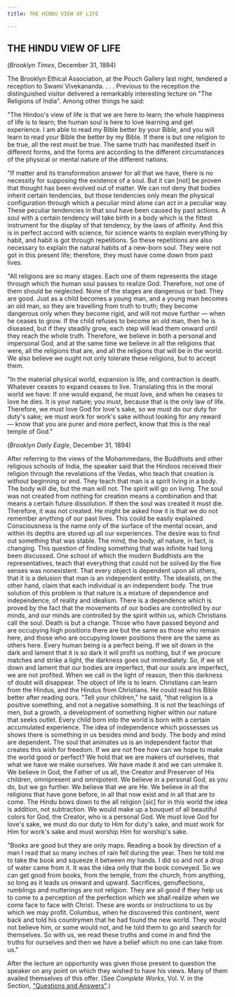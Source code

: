 ```yaml
---
title: THE HINDU VIEW OF LIFE

---
```





  

## THE HINDU VIEW OF LIFE

(*Brooklyn Times*, December 31, 1894)

The Brooklyn Ethical Association, at the Pouch Gallery last night,
tendered a reception to Swami Vivekananda. . . . Previous to the
reception the distinguished visitor delivered a remarkably interesting
lecture on "The Religions of India". Among other things he said:

"The Hindoo's view of life is that we are here to learn; the whole
happiness of life is to learn; the human soul is here to love learning
and get experience. I am able to read my Bible better by your Bible, and
you will learn to read your Bible the better by my Bible. If there is
but one religion to be true, all the rest must be true. The same truth
has manifested itself in different forms, and the forms are according to
the different circumstances of the physical or mental nature of the
different nations.

"If matter and its transformation answer for all that we have, there is
no necessity for supposing the existence of a soul. But it can \[not\]
be proven that thought has been evolved out of matter. We can not deny
that bodies inherit certain tendencies, but those tendencies only mean
the physical configuration through which a peculiar mind alone can act
in a peculiar way. These peculiar tendencies in that soul have been
caused by past actions. A soul with a certain tendency will take birth
in a body which is the fittest instrument for the display of that
tendency, by the laws of affinity. And this is in perfect accord with
science, for science wants to explain everything by habit, and habit is
got through repetitions. So these repetitions are also necessary to
explain the natural habits of a new-born soul. They were not got in this
present life; therefore, they must have come down from past lives.

"All religions are so many stages. Each one of them represents the stage
through which the human soul passes to realize God. Therefore, not one
of them should be neglected. None of the stages are dangerous or bad.
They are good. Just as a child becomes a young man, and a young man
becomes an old man, so they are travelling from truth to truth; they
become dangerous only when they become rigid, and will not move further
— when he ceases to grow. If the child refuses to become an old man,
then he is diseased, but if they steadily grow, each step will lead them
onward until they reach the whole truth. Therefore, we believe in both a
personal and impersonal God, and at the same time we believe in all the
religions that were, all the religions that are, and all the religions
that will be in the world. We also believe we ought not only tolerate
these religions, but to accept them.

"In the material physical world, expansion is life, and contraction is
death. Whatever ceases to expand ceases to live. Translating this in the
moral world we have: If one would expand, he must love, and when he
ceases to love he dies. It is your nature; you must, because that is the
only law of life. Therefore, we must love God for love's sake, so we
must do our duty for duty's sake; we must work for work's sake without
looking for any reward — know that you are purer and more perfect, know
that this is the real temple of God."

(*Brooklyn Daily Eagle*, December 31, 1894)

After referring to the views of the Mohammedans, the Buddhists and other
religious schools of India, the speaker said that the Hindoos received
their religion through the revelations of the Vedas, who teach that
creation is without beginning or end. They teach that man is a spirit
living in a body. The body will die, but the man will not. The spirit
will go on living. The soul was not created from nothing for creation
means a combination and that means a certain future dissolution. If then
the soul was created it must die. Therefore, it was not created. He
might be asked how it is that we do not remember anything of our past
lives. This could be easily explained. Consciousness is the name only of
the surface of the mental ocean, and within its depths are stored up all
our experiences. The desire was to find out something that was stable.
The mind, the body, all nature, in fact, is changing. This question of
finding something that was infinite had long been discussed. One school
of which the modern Buddhists are the representatives, teach that
everything that could not be solved by the five senses was nonexistent.
That every object is dependent upon all others, that it is a delusion
that man is an independent entity. The idealists, on the other hand,
claim that each individual is an independent body. The true solution of
this problem is that nature is a mixture of dependence and independence,
of reality and idealism. There is a dependence which is proved by the
fact that the movements of our bodies are controlled by our minds, and
our minds are controlled by the spirit within us, which Christians call
the soul. Death is but a change. Those who have passed beyond and are
occupying high positions there are but the same as those who remain
here, and those who are occupying lower positions there are the same as
others here. Every human being is a perfect being. If we sit down in the
dark and lament that it is so dark it will profit us nothing, but if we
procure matches and strike a light, the darkness goes out immediately.
So, if we sit down and lament that our bodies are imperfect, that our
souls are imperfect, we are not profited. When we call in the light of
reason, then this darkness of doubt will disappear. The object of life
is to learn. Christians can learn from the Hindus, and the Hindus from
Christians. He could read his Bible better after reading ours. "Tell
your children," he said, "that religion is a positive something, and not
a negative something. It is not the teachings of men, but a growth, a
development of something higher within our nature that seeks outlet.
Every child born into the world is born with a certain accumulated
experience. The idea of independence which possesses us shows there is
something in us besides mind and body. The body and mind are dependent.
The soul that animates us is an independent factor that creates this
wish for freedom. If we are not free how can we hope to make the world
good or perfect? We hold that we are makers of ourselves, that what we
have we make ourselves. We have made it and we can unmake it. We believe
in God, the Father of us all, the Creator and Preserver of His children,
omnipresent and omnipotent. We believe in a personal God, as you do, but
we go further. We believe that we are He. We believe in all the
religions that have gone before, in all that now exist and in all that
are to come. The Hindu bows down to the all religion \[sic\] for in this
world the idea is addition, not subtraction. We would make up a bouquet
of all beautiful colors for God, the Creator, who is a personal God. We
must love God for love's sake, we must do our duty to Him for duty's
sake, and must work for Him for work's sake and must worship Him for
worship's sake.

"Books are good but they are only maps. Reading a book by direction of a
man I read that so many inches of rain fell during the year. Then he
told me to take the book and squeeze it between my hands. I did so and
not a drop of water came from it. It was the idea only that the book
conveyed. So we can get good from books, from the temple, from the
church, from anything, so long as it leads us onward and upward.
Sacrifices, genuflections, rumblings and mutterings are not religion.
They are all good if they help us to come to a perception of the
perfection which we shall realize when we come face to face with Christ.
These are words or instructions to us by which we may profit. Columbus,
when he discovered this continent, went back and told his countrymen
that he had found the new world. They would not believe him, or some
would not, and he told them to go and search for themselves. So with us,
we read these truths and come in and find the truths for ourselves and
then we have a belief which no one can take from us."

After the lecture an opportunity was given those present to question the
speaker on any point on which they wished to have his views. Many of
them availed themselves of this offer. (See *Complete Works*, Vol. V. in
the Section, ["Questions and
Answers"](../../volume_5/questions_and_answers/brooklyn_ethical_society.htm).)


